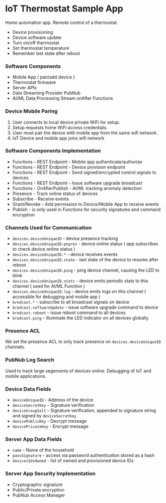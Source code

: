 # IoT Thermostat Sample App

Home automation app.
Remote control of a thermostat.

 - Device provisioning
 - Device software update
 - Turn on/off thermostat
 - Set thermostat temperature
 - Remember last state after reboot

### Software Components

 - Mobile App ( pair/add device )
 - Thermostat firmware
 - Server APIs
 - Data Streaming Provider PubNub
 - AI/ML Data Processing Stream onAfter Functions

### Device Mobile Paring

 1. User connects to local device private WiFi for setup.
 2. Setup requests home WiFi access credentials.
 3. User must pair the device with mobile app from the same wifi network.
 4. IoT Device and mobile app joins wifi network

### Software Components Implementation

 - Functions - REST Endpoint - Mobile app authenticate/authorize
 - Functions - REST Endpoint - Device provision endpoint
 - Functions - REST Endpoint - Send signed/encrypted control signals to devices
 - Functions - REST Endpoint - Issue software upgrade broadcast
 - Functions - OnAfterPublish - AI/ML tracking anomaly detection
 - Presence - Track online status of devices
 - Subscribe - Receive events
 - Grant/Revoke - Add permission to Device/Mobile App to receive events
 - Publish - is only used in Functions for security signatures and command encryption

### Channels Used for Communication

 - `devices.deviceUniqueID`        - device presence tracking
 - `devices.deviceUniqueID-pnpres` - device online status ( app subscribes to check device online status )
 - `devices.deviceUniqueID.*`      - device receives events
 - `devices.deviceUniqueID.state`  - last state of the device to resume after reboot
 - `devices.deviceUniqueID.ping`   - ping device channel, causing the LED to blink
 - `devices.deviceUniqueID.stats`  - device emits periodic stats to this channel ( used for AI/ML Function )
 - `devices.deviceUniqueID.log`    - device emits logs on this channel ( accessible for debugging and mobile app )
 - `brodcast.*`                    - subscribe to all broadcast signals on device
 - `brodcast.softwareUpdate`       - issue software upgrade command to device
 - `brodcast.reboot`               - issue reboot command to all devices
 - `brodcast.ping`                 - illuminate the LED indicator on all devices globally

### Presence ACL

We set the presence ACL to only track presence on `devices.deviceUniqueID` channels.

### PubNub Log Search

Used to track large segements of devices online.
Debugging of IoT and mobile applications.

### Device Data Fields

 - `deviceUniqueID` - Address of the device
 - `deviceSecretKey` - Signature verification
 - `deviceGroupSalt` - Signature verification, appended to signature string and signed by `deviceSecretKey`.
 - `devicePublicKey` - Decrypt message
 - `devicePrivateKey` - Encrypt message

### Server App Data Fields

 - `name` - Name of the household
 - `passSignature` - access via password authentication stored as a hash
 - `devicesIdsOwned` - list of owned and provisioned device IDs

### Server App Security Implementation

 - Cryptographic signature
 - Public/Private encryption
 - PubNub Access Manager
